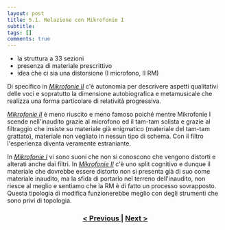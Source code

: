 ```yaml
---
layout: post
title: 5.1. Relazione con Mikrofonie I
subtitle:
tags: []
comments: true
---
```


- la struttura a 33 sezioni
- presenza di materiale prescrittivo
- idea che ci sia una distorsione (I microfono, II RM)

Di specifico in [_Mikrofonie II_](https://velitch.github.io/velitch/2021-11-02-05_00_mikrofonie_ii/) c'è autonomia per descrivere aspetti qualitativi delle voci e sopratutto
la dimensione autobiografica e metamusicale che realizza una forma particolare di relatività
progressiva.

[_Mikrofonie II_](https://velitch.github.io/velitch/2021-11-02-05_00_mikrofonie_ii/) è meno riuscito e meno famoso poiché mentre Mikrofonie I scende nell'inaudito grazie
al microfono ed il tam-tam solista e grazie al filtraggio che insiste su materiale già enigmatico
(materiale del tam-tam grattato), materiale non vegliato in nessun tipo di schema. Con il filtro
l'esperienza diventa veramente estraniante.

In [_Mikrofonie I_](https://velitch.github.io/velitch/2021-11-02-04_00_mikrofonie_i/) vi sono suoni che non si conoscono che vengono distorti e alterati anche dai filtri. In
[_Mikrofonie II_](https://velitch.github.io/velitch/2021-11-02-05_00_mikrofonie_ii/) c'è uno split cognitivo e dunque il materiale che dovrebbe essere distorto non si
presenta già di suo come materiale inaudito, ma la sfida di portarlo nel terreno dell'inaudito, non
riesce al meglio e sentiamo che la RM è di fatto un processo sovrapposto. Questa tipologia di
modifica funzionerebbe meglio con degli strumenti che sono privi di topologia.

<h3 style="text-align:center">
<a href="https://velitch.github.io/velitch/2021-11-02-05_00_mikrofonie_ii/">< Previous </a>
|
<a href="https://velitch.github.io/velitch/2021-11-02-6_telemusik_e_hymnen/">Next ></a>
</h3>
